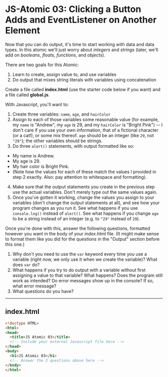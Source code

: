 # JS-Atomic 03: Clicking a Button Adds and EventListener on Another Element

Now that you can do output, it's time to start working with data and data types. In this atomic we'll just worry about *integers* and *strings* (later, we'll add on *booleans*, *floats*, *functions*, and *objects*).

There are two goals for this Atomic:

1. Learn to create, assign value to, and use variables
2. Do output that mixes string literals with variables using concatenation

Create a file called **index.html** (use the starter code below if you want) and a file called **global.js**.

With Javascript, you'll want to:

1. Create three variables: `name`, `age`, and `hairColor`
2. Assign to each of those variables some reasonable value (for example, my `name` is "Andrew", my `age` is 29, and my `hairColor` is "Bright Pink") -- I don't care if you use your own information, that of a fictional character (or a cat!), or some mix thereof. `age` should be an integer (like `29`, not `"29"`); the other variables should be strings.
3. Do three `alert()` statements, with output formatted like so:
  - My name is Andrew.
  - My age is 29.
  - My hair color is Bright Pink.
  - (Note how the values for each of these match the values I provided in step 2 exactly. Also: pay attention to whitespace and formatting).
4. Make sure that the output statements you create in the previous step use the actual variables. Don't merely type out the same values again.
5. Once you've gotten it working, change the values you assign to your variables (don't change the output statements at all), and see how your program changes as you run it. See what happens if you use `console.log()` instead of `alert()`. See what happens if you change `age` to be a string instead of an integer (e.g. to `"29"` instead of `29`).

Once you're done with this, answer the following questions, formatted however you want in the body of your *index.html* file. (It might make sense to format them like you did for the questions in the "Output" section before this one.)

1. Why don't you need to use the `var` keyword every time you use a variable (right now, we only use it when we create the variable)? What does `var` do?
2. What happens if you try to do output with a variable without first assigning a value to that variable? What happens? Does the program still work as intended? Do error messages show up in the console? If so, what error message?
3. What questions do you have?

---

## index.html

```html
<!doctype HTML>
<html>
<head>
  <title>JS Atomic 03</title>
  <!-- Include your external Javascript file here -->
</head>
<body>
  <h1>JS Atomic 03</h1>
  <!-- Answer the 3 questions above here -->
</body>
</html>
```